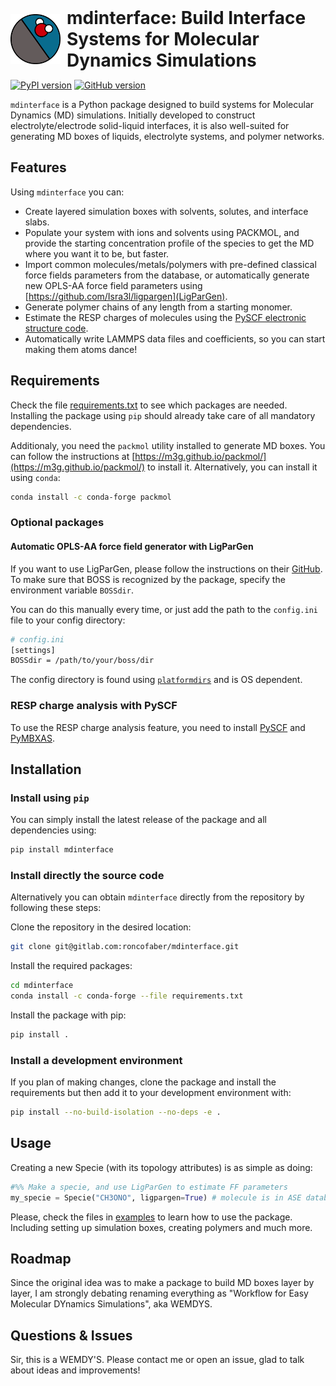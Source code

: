 
<div style="display: flex; align-items: center;">
  <img src="./assets/mdinterface.png" alt="Logo" width="80"  style="margin-right: 10px;">
  <div style="display: flex; flex-direction: column;">
    <h1 style="margin: 0;">mdinterface: Build Interface Systems for Molecular Dynamics Simulations</h1>
  </div>
</div>

[![PyPI version](https://badge.fury.io/py/mdinterface.svg?icon=si%3Apython)](https://pypi.org/project/mdinterface/) [![GitHub version](https://badge.fury.io/gh/roncofaber%2Fmdinterface.svg?icon=si%3Agithub)](https://github.com/roncofaber/mdinterface)

`mdinterface` is a Python package designed to build systems for Molecular Dynamics (MD) simulations. Initially developed to construct electrolyte/electrode solid-liquid interfaces, it is also well-suited for generating MD boxes of liquids, electrolyte systems, and polymer networks.

## Features

Using `mdinterface` you can:

- Create layered simulation boxes with solvents, solutes, and interface slabs.
- Populate your system with ions and solvents using PACKMOL, and provide the starting concentration profile of the species to get the MD where you want it to be, but faster.
- Import common molecules/metals/polymers with pre-defined classical force fields parameters from the database, or automatically generate new OPLS-AA force field parameters using [https://github.com/Isra3l/ligpargen](LigParGen).
- Generate polymer chains of any length from a starting monomer.
- Estimate the RESP charges of molecules using the [PySCF  electronic structure code](https://github.com/pyscf/pyscf).
- Automatically write LAMMPS data files and coefficients, so you can start making them atoms dance!

## Requirements

Check the file [requirements.txt](requirements.txt) to see which packages are needed. Installing the package using `pip` should already take care of all mandatory dependencies.

Additionaly, you need the `packmol` utility installed to generate MD boxes. You can follow the instructions at [https://m3g.github.io/packmol/](https://m3g.github.io/packmol/) to install it. Alternatively, you can install it using `conda`:

```bash
conda install -c conda-forge packmol
```

### Optional packages

#### Automatic OPLS-AA force field generator with LigParGen

If you want to use LigParGen, please follow the instructions on their [GitHub](https://github.com/Isra3l/ligpargen). To make sure that BOSS is recognized by the package, specify the environment variable `BOSSdir`.

You can do this manually every time, or just add the path to the `config.ini` file to your config directory:

```bash
# config.ini
[settings]
BOSSdir = /path/to/your/boss/dir
```

The config directory is found using [`platformdirs`](https://pypi.org/project/platformdirs/) and is OS dependent.

### RESP charge analysis with PySCF

To use the RESP charge analysis feature, you need to install [PySCF](https://github.com/pyscf/pyscf) and [PyMBXAS](https://gitlab.com/roncofaber/pymbxas).

## Installation

### Install using `pip`

You can simply install the latest release of the package and all dependencies using:

```bash
pip install mdinterface
```

### Install directly the source code

Alternatively you can obtain `mdinterface` directly from the repository by following these steps:

Clone the repository in the desired location:

```bash
git clone git@gitlab.com:roncofaber/mdinterface.git
```

Install the required packages:

```bash
cd mdinterface
conda install -c conda-forge --file requirements.txt
```

Install the package with pip:

```bash
pip install .
```

### Install a development environment

If you plan of making changes, clone the package and install the requirements but then add it to your development environment with:

```bash
pip install --no-build-isolation --no-deps -e .
```

## Usage

Creating a new Specie (with its topology attributes) is as simple as doing:

```python
#%% Make a specie, and use LigParGen to estimate FF parameters
my_specie = Specie("CH3ONO", ligpargen=True) # molecule is in ASE database
```

Please, check the files in [examples](mdinterface/examples/) to learn how to use the package. Including setting up simulation boxes, creating polymers and much more.

## Roadmap

Since the original idea was to make a package to build MD boxes layer by layer, I am strongly debating renaming everything as "Workflow for Easy Molecular DYnamics Simulations", aka WEMDYS.

## Questions & Issues

Sir, this is a WEMDY'S. Please contact me or open an issue, glad to talk about ideas and improvements!
